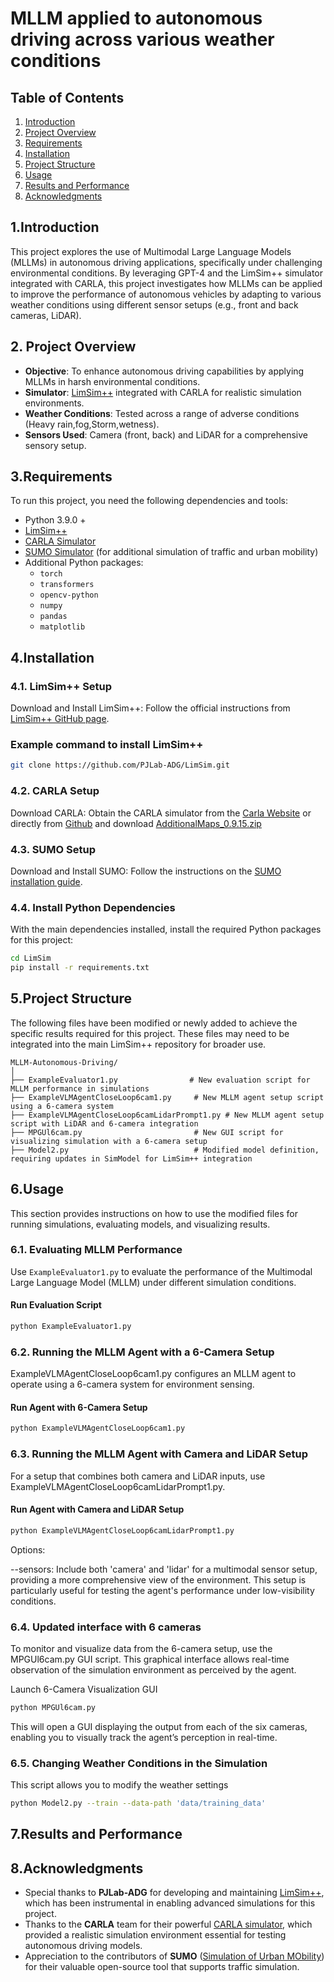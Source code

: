 # MLLM applied to autonomous driving across various weather conditions


## Table of Contents
1. [Introduction](#introduction)
2. [Project Overview](#project-overview)
3. [Requirements](#requirements)
4. [Installation](#installation)
5. [Project Structure](#project-structure)
6. [Usage](#usage)
7. [Results and Performance](#results-and-performance)
8. [Acknowledgments](#acknowledgments)





## 1.Introduction
This project explores the use of Multimodal Large Language Models (MLLMs) in autonomous driving applications, specifically under challenging environmental conditions. By leveraging GPT-4 and the LimSim++ simulator integrated with CARLA, this project investigates how MLLMs can be applied to improve the performance of autonomous vehicles by adapting to various weather conditions using different sensor setups (e.g., front and back cameras, LiDAR).

## 2. Project Overview
- **Objective**: To enhance autonomous driving capabilities by applying MLLMs in harsh environmental conditions.
- **Simulator**: [LimSim++](https://github.com/PJLab-ADG/LimSim) integrated with CARLA for realistic simulation environments.
- **Weather Conditions**: Tested across a range of adverse conditions (Heavy rain,fog,Storm,wetness).
- **Sensors Used**: Camera (front, back) and LiDAR for a comprehensive sensory setup.

## 3.Requirements

To run this project, you need the following dependencies and tools:
- Python 3.9.0 +
- [LimSim++](https://github.com/PJLab-ADG/LimSim)
- [CARLA Simulator](https://github.com/carla-simulator/carla)
- [SUMO Simulator](https://www.eclipse.org/sumo/) (for additional simulation of traffic and urban mobility)
- Additional Python packages:
  - `torch`
  - `transformers`
  - `opencv-python`
  - `numpy`
  - `pandas`
  - `matplotlib`
    
 ## 4.Installation

  ### 4.1. LimSim++ Setup

  Download and Install LimSim++: Follow the official instructions from [LimSim++ GitHub page](https://github.com/PJLab-ADG/LimSim).


  ### Example command to install LimSim++

  ```bash
  git clone https://github.com/PJLab-ADG/LimSim.git

  ```
  ### 4.2.  CARLA Setup
  Download CARLA: Obtain the CARLA simulator from the [Carla Website](https://carla.org/) or directly from [Github](https://github.com/carla-simulator/carla)
  and download [AdditionalMaps_0.9.15.zip](https://github.com/carla-simulator/carla/releases)

  ### 4.3. SUMO Setup
  Download and Install SUMO: Follow the instructions on the [SUMO installation guide](https://sumo.dlr.de/docs/index.html#simulation).



  ### 4.4. Install Python Dependencies
   
  With the main dependencies installed, install the required Python packages for this project:

  ```bash
  cd LimSim
  pip install -r requirements.txt

  ```
## 5.Project Structure


The following files have been modified or newly added to achieve the specific results required for this project. These files may need to be integrated into the main LimSim++ repository for broader use.

```plaintext
MLLM-Autonomous-Driving/
│
├── ExampleEvaluator1.py                # New evaluation script for MLLM performance in simulations
├── ExampleVLMAgentCloseLoop6cam1.py     # New MLLM agent setup script using a 6-camera system
├── ExampleVLMAgentCloseLoop6camLidarPrompt1.py # New MLLM agent setup script with LiDAR and 6-camera integration
├── MPGUl6cam.py                         # New GUI script for visualizing simulation with a 6-camera setup
├── Model2.py                            # Modified model definition, requiring updates in SimModel for LimSim++ integration
```

## 6.Usage

This section provides instructions on how to use the modified files for running simulations, evaluating models, and visualizing results.

### 6.1. Evaluating MLLM Performance
Use `ExampleEvaluator1.py` to evaluate the performance of the Multimodal Large Language Model (MLLM) under different simulation conditions.

#### Run Evaluation Script
```bash
python ExampleEvaluator1.py
```
### 6.2. Running the MLLM Agent with a 6-Camera Setup
ExampleVLMAgentCloseLoop6cam1.py configures an MLLM agent to operate using a 6-camera system for environment sensing.

#### Run Agent with 6-Camera Setup
```bash
python ExampleVLMAgentCloseLoop6cam1.py
```

### 6.3. Running the MLLM Agent with Camera and LiDAR Setup
For a setup that combines both camera and LiDAR inputs, use ExampleVLMAgentCloseLoop6camLidarPrompt1.py.

#### Run Agent with Camera and LiDAR Setup
```bash
python ExampleVLMAgentCloseLoop6camLidarPrompt1.py
```
Options:

--sensors: Include both 'camera' and 'lidar' for a multimodal sensor setup, providing a more comprehensive view of the environment.
This setup is particularly useful for testing the agent's performance under low-visibility conditions.

### 6.4. Updated interface with 6 cameras
To monitor and visualize data from the 6-camera setup, use the MPGUl6cam.py GUI script. This graphical interface allows real-time observation of the simulation environment as perceived by the agent.

Launch 6-Camera Visualization GUI
```bash
python MPGUl6cam.py
```
This will open a GUI displaying the output from each of the six cameras, enabling you to visually track the agent’s perception in real-time.

### 6.5. Changing Weather Conditions in the Simulation
This script allows you to modify the weather settings

```bash
python Model2.py --train --data-path 'data/training_data'
```
## 7.Results and Performance
## 8.Acknowledgments

- Special thanks to **PJLab-ADG** for developing and maintaining [LimSim++](https://github.com/PJLab-ADG/LimSim), which has been instrumental in enabling advanced simulations for this project.
- Thanks to the **CARLA** team for their powerful [CARLA simulator](https://carla.org/), which provided a realistic simulation environment essential for testing autonomous driving models.
- Appreciation to the contributors of **SUMO** ([Simulation of Urban MObility](https://sumo.dlr.de/docs/)) for their valuable open-source tool that supports traffic simulation.
